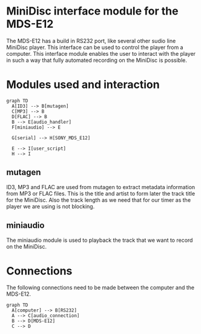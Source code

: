 # MiniDisc interface module for the MDS-E12
The MDS-E12 has a build in RS232 port, like several other sudio line MiniDisc player. This interface can be used to control the player from a computer.
This interface module enables the user to interact with the player in such a way that fully automated recording on the MiniDisc is possible.

# Modules used and interaction
```mermaid
graph TD
  A[ID3] --> B[mutagen]
  C[MP3] --> B
  D[FLAC] --> B
  B --> E[audio_handler]
  F[miniaudio] --> E

  G[serial] --> H[SONY_MDS_E12]

  E --> I[user_script]
  H --> I
```
## mutagen
ID3, MP3 and FLAC are used from mutagen to extract metadata information from MP3 or FLAC files.
This is the title and artist to form later the track title for the MiniDisc.
Also the track length as we need that for our timer as the player we are using is not blocking.

## miniaudio
The miniaudio module is used to playback the track that we want to record on the MiniDisc.


# Connections
The following connections need to be made between the computer and the MDS-E12.

```mermaid
graph TD
  A[computer] --> B[RS232]
  A --> C[audio_connection]
  B --> D[MDS-E12]
  C --> D
```
